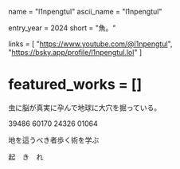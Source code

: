 name = "l1npengtul"
ascii_name = "l1npengtul"

entry_year = 2024
short = "魚。"

links = [ "https://www.youtube.com/@l1npengtul", "https://bsky.app/profile/l1npengtul.lol" ]

featured_works = []
===

虫に脳が真実に孕んで地球に大穴を掘っている。

39486 60170 24326 01064

地を這うべき者歩く術を学ぶ

起　き　れ
